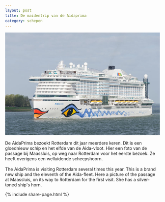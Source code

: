 ```yaml
---
layout: post
title: De maidentrip van de Aidaprima
category: schepen
---
```


![aidaprima](/images/aidaprima.jpg)

De AidaPrima bezoekt Rotterdam dit jaar meerdere keren. Dit is een gloednieuw schip en het elfde van de Aida-vloot. Hier een foto van de passage bij Maassluis, op weg naar Rotterdam voor het eerste bezoek. Ze heeft overigens een welluidende scheepshoorn.
<br><br>
The AidaPrima is visiting Rotterdam several times this year. This is a brand new ship and the eleventh of the Aida-fleet. Here a picture of the passage at Maassluis, on its way to Rotterdam for the first visit. She has a silver-toned ship's horn.

{% include share-page.html %}
